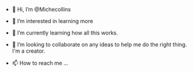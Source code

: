- 👋 Hi, I’m @Michecollins
- 👀 I’m interested in learning more 
- 🌱 I’m currently learning how all this works.
- 💞️ I’m looking to collaborate on any ideas to help me do the right thing. I'm a creator. 

- 📫 How to reach me ...

<!---
Michecollins/Michecollins is a ✨ special ✨ repository because its `README.md` (this file) appears on your GitHub profile.
You can click the Preview link to take a look at your changes.
--->
